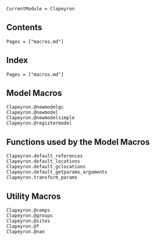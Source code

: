 ```@meta
CurrentModule = Clapeyron
```

## Contents

```@contents
Pages = ["macros.md"]
```

## Index

```@index
Pages = ["macros.md"]
```

## Model Macros
```@docs
Clapeyron.@newmodelgc
Clapeyron.@newmodel
Clapeyron.@newmodelsimple
Clapeyron.@registermodel
```

## Functions used by the Model Macros
```@docs
Clapeyron.default_references
Clapeyron.default_locations
Clapeyron.default_gclocations
Clapeyron.default_getparams_arguments
Clapeyron.transform_params
```

## Utility Macros
```@docs
Clapeyron.@comps
Clapeyron.@groups
Clapeyron.@sites
Clapeyron.@f
Clapeyron.@nan
```